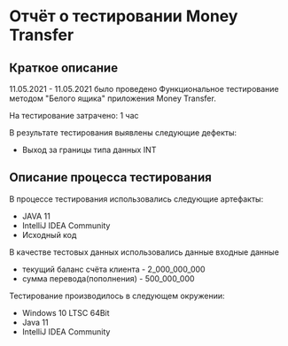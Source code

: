 # Отчёт о тестировании Money Transfer

## Краткое описание
11.05.2021 - 11.05.2021 было проведено Функциональное тестирование методом "Белого ящика" приложения Money Transfer.

На тестирование затрачено: 1 час

В результате тестирования выявлены следующие дефекты:

* Выход за границы типа данных INT


## Описание процесса тестирования
В процессе тестирования использовались следующие артефакты:

* JAVA 11
* IntelliJ IDEA Community
* Исходный код


В качестве тестовых данных использовались данные входные данные

* текущий баланс счёта клиента - 2_000_000_000
* сумма перевода(пополнения) - 500_000_000


Тестирование производилось в следующем окружении:

* Windows 10 LTSC 64Bit
* Java 11
* IntelliJ IDEA Community